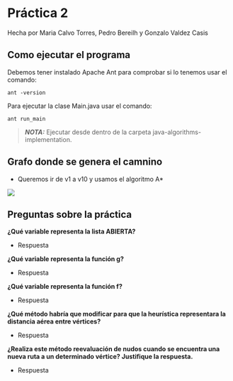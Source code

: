 # Práctica 2 

Hecha por Maria Calvo Torres, Pedro Bereilh y Gonzalo Valdez Casis

## Como ejecutar el programa
Debemos tener instalado Apache Ant para comprobar si lo tenemos usar el comando:

````
ant -version 
`````

Para ejecutar la clase Main.java usar el comando:

````
ant run_main
````

> **_NOTA:_**  Ejecutar desde dentro de la carpeta java-algorithms-implementation.

## Grafo donde se genera el camnino 
- Queremos ir de v1 a v10 y usamos el algoritmo A*

![](grafo.png)

## Preguntas sobre la práctica

**¿Qué variable representa la lista ABIERTA?**
- Respuesta

**¿Qué variable representa la función g?**
- Respuesta

**¿Qué variable representa la función f?**
- Respuesta

**¿Qué método habría que modificar para que la heurística representara la distancia aérea entre vértices?**
- Respuesta

**¿Realiza este método reevaluación de nudos cuando se encuentra una nueva ruta a un determinado vértice? Justifique la respuesta.**
- Respuesta
